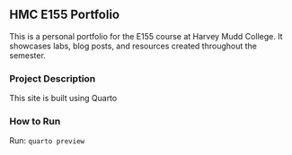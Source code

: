 ## HMC E155 Portfolio

This is a personal portfolio for the E155 course at Harvey Mudd College. It showcases labs, blog posts, and resources created throughout the semester.

### Project Description
This site is built using Quarto

### How to Run
Run:
	```
	quarto preview
	```


